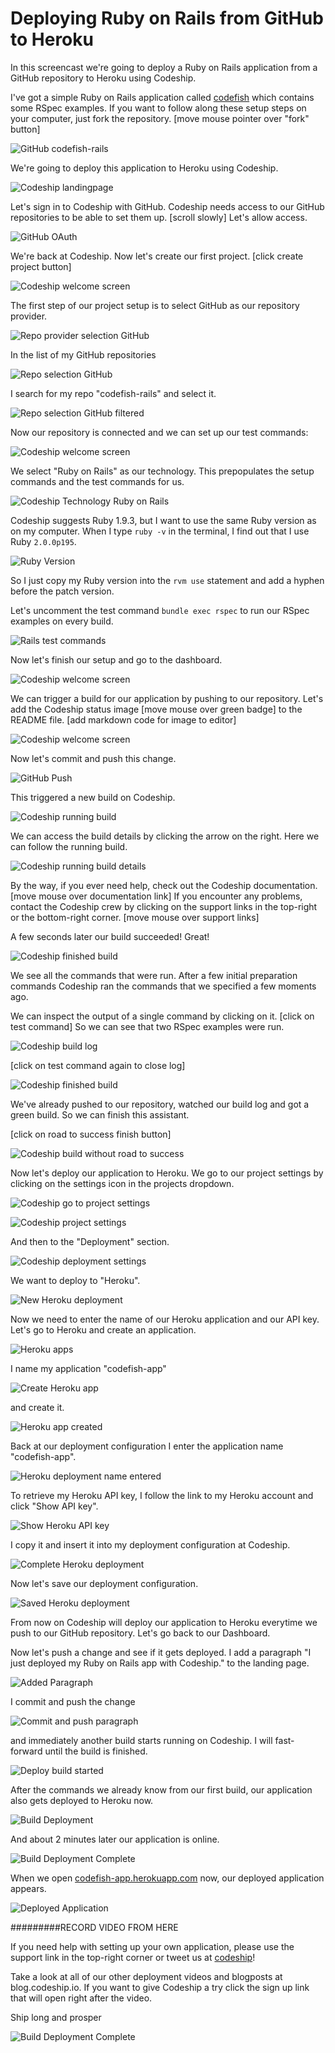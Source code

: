 












Deploying Ruby on Rails from GitHub to Heroku
======================

In this screencast we're going to deploy a Ruby on Rails application from a GitHub repository to Heroku using Codeship.





I've got a simple Ruby on Rails application called [codefish][codefish-repo] which contains some RSpec examples. If you want to follow along these setup steps on your computer, just fork the repository. [move mouse pointer over "fork" button]

![GitHub codefish-rails][screenshot-repository]





We're going to deploy this application to Heroku using Codeship.

![Codeship landingpage][screenshot-codefish-landingpage]

Let's sign in to Codeship with GitHub. Codeship needs access to our GitHub repositories to be able to set them up. [scroll slowly] Let's allow access.

![GitHub OAuth][screenshot-oauth]

We're back at Codeship. Now let's create our first project. [click create project button]

![Codeship welcome screen][screenshot-codeship-welcome]





The first step of our project setup is to select GitHub as our repository provider.

![Repo provider selection GitHub][screenshot-repo-provider-selection]

In the list of my GitHub repositories

![Repo selection GitHub][screenshot-repo-selection]

I search for my repo "codefish-rails" and select it.

![Repo selection GitHub filtered][screenshot-repo-selection-filtered]

Now our repository is connected and we can set up our test commands:

![Codeship welcome screen][screenshot-codeship-technology]

We select "Ruby on Rails" as our technology. This prepopulates the setup commands and the test commands for us.

![Codeship Technology Ruby on Rails][screenshot-codeship-technology-selected]





Codeship suggests Ruby 1.9.3, but I want to use the same Ruby version as on my computer. When I type `ruby -v` in the terminal, I find out that I use Ruby `2.0.0p195`.

![Ruby Version][screenshot-technology-version]

So I just copy my Ruby version into the `rvm use` statement and add a hyphen before the patch version.

Let's uncomment the test command `bundle exec rspec` to run our RSpec examples on every build.

![Rails test commands][screenshot-test-commands]





Now let's finish our setup and go to the dashboard.

![Codeship welcome screen][screenshot-codeship-dasboard]





We can trigger a build for our application by pushing to our repository. Let's add the Codeship status image [move mouse over green badge] to the README file.
[add markdown code for image to editor]

![Codeship welcome screen][screenshot-codeship-image]

Now let's commit and push this change.

![GitHub Push][screenshot-codeship-push]

This triggered a new build on Codeship.

![Codeship running build][screenshot-first-build-running]

We can access the build details by clicking the arrow on the right. Here we can follow the running build.

![Codeship running build details][screenshot-first-build-running-details]

By the way, if you ever need help, check out the Codeship documentation. [move mouse over documentation link] If you encounter any problems, contact the Codeship crew by clicking on the support links in the top-right or the bottom-right corner. [move mouse over support links]

A few seconds later our build succeeded! Great!

![Codeship finished build][screenshot-first-build-finished]

We see all the commands that were run. After a few initial preparation commands Codeship ran the commands that we specified a few moments ago.





We can inspect the output of a single command by clicking on it.
[click on test command]
So we can see that two RSpec examples were run.

![Codeship build log][screenshot-build-log]

[click on test command again to close log]

![Codeship finished build][screenshot-first-build-finished]





We've already pushed to our repository, watched our build log and got a green build. So we can finish this assistant.

[click on road to success finish button]

![Codeship build without road to success][screenshot-build-without-road-to-success]





Now let's deploy our application to Heroku. We go to our project settings by clicking on the settings icon in the projects dropdown.

![Codeship go to project settings][screenshot-go-to-project-settings]

![Codeship project settings][screenshot-project-settings]

And then to the "Deployment" section.

![Codeship deployment settings][screenshot-deployment-settings]

We want to deploy to "Heroku".

![New Heroku deployment][screenshot-new-deployment]





Now we need to enter the name of our Heroku application and our API key. Let's go to Heroku and create an application.

![Heroku apps][screenshot-heroku-apps]

I name my application "codefish-app"

![Create Heroku app][screenshot-create-heroku-app]

and create it.

![Heroku app created][screenshot-heroku-app-created]

Back at our deployment configuration I enter the application name "codefish-app".

![Heroku deployment name entered][screenshot-heroku-deployment-name]

To retrieve my Heroku API key, I follow the link to my Heroku account and click "Show API key".

![Show Heroku API key][screenshot-show-api-key]

I copy it and insert it into my deployment configuration at Codeship.





![Complete Heroku deployment][screenshot-complete-deployment]

Now let's save our deployment configuration.

![Saved Heroku deployment][screenshot-saved-deployment]

From now on Codeship will deploy our application to Heroku everytime we push to our GitHub repository.
Let's go back to our Dashboard.





Now let's push a change and see if it gets deployed. I add a paragraph "I just deployed my Ruby on Rails app with Codeship." to the landing page.

![Added Paragraph][screenshot-added-paragraph]

I commit and push the change

![Commit and push paragraph][screenshot-commit-and-push-paragraph]





and immediately another build starts running on Codeship. I will fast-forward until the build is finished.

![Deploy build started][screenshot-deploy-build-started]

After the commands we already know from our first build, our application also gets deployed to Heroku now.

![Build Deployment][screenshot-build-deployment]

And about 2 minutes later our application is online.

![Build Deployment Complete][screenshot-build-deployment-complete]





When we open [codefish-app.herokuapp.com][codefish-live] now, our deployed application appears.

![Deployed Application][screenshot-deployed-application]

#########RECORD VIDEO FROM HERE

If you need help with setting up your own application, please use the support link in the top-right corner or tweet us at [codeship][codeship-twitter]!

Take a look at all of our other deployment videos and blogposts at blog.codeship.io.
If you want to give Codeship a try click the sign up link that will open right after the video.

Ship long and prosper

![Build Deployment Complete][screenshot-build-deployment-complete]



 [codeship]: https://www.codeship.io/
 [codeship-twitter]: http://www.twitter.com/codeship
 
 [codefish-repo]: https://github.com/codeship-tutorials/codefish-rails
 
 
 [codefish-live]: http://codefish-app.herokuapp.com
 
 [screenshot-repository]: https://raw.githubusercontent.com/codeship/screencast-storyboards/rails-github-heroku/screenshots/github/codefish-rails/repository.png
 [screenshot-codefish-landingpage]: https://raw.githubusercontent.com/codeship/screencast-storyboards/rails-github-heroku/screenshots/codeship-landingpage.png
 [screenshot-oauth]: https://raw.githubusercontent.com/codeship/screencast-storyboards/rails-github-heroku/screenshots/github/oauth.png
 [screenshot-codeship-welcome]: https://raw.githubusercontent.com/codeship/screencast-storyboards/rails-github-heroku/screenshots/codeship-welcome.png
 [screenshot-repo-provider-selection]: https://raw.githubusercontent.com/codeship/screencast-storyboards/rails-github-heroku/screenshots/github/repo-provider-selection.png
 [screenshot-repo-selection]: https://raw.githubusercontent.com/codeship/screencast-storyboards/rails-github-heroku/screenshots/repo-selection.png
 [screenshot-repo-selection-filtered]: https://raw.githubusercontent.com/codeship/screencast-storyboards/rails-github-heroku/screenshots/rails/codefish-rails-selection-filtered.png
 [screenshot-codeship-technology]: https://raw.githubusercontent.com/codeship/screencast-storyboards/rails-github-heroku/screenshots/codeship-technology.png
 [screenshot-codeship-technology-selected]: https://raw.githubusercontent.com/codeship/screencast-storyboards/rails-github-heroku/screenshots/rails/codeship-technology.png
 [screenshot-technology-version]: https://raw.githubusercontent.com/codeship/screencast-storyboards/rails-github-heroku/screenshots/rails/technology-version.png
 [screenshot-test-commands]: https://raw.githubusercontent.com/codeship/screencast-storyboards/rails-github-heroku/screenshots/rails/test-commands.png
 [screenshot-codeship-dasboard]: https://raw.githubusercontent.com/codeship/screencast-storyboards/rails-github-heroku/screenshots/github/codefish-rails/codeship-dashboard.png
 [screenshot-codeship-image]: https://raw.githubusercontent.com/codeship/screencast-storyboards/rails-github-heroku/screenshots/rails/codeship-image.png
 [screenshot-codeship-push]: https://raw.githubusercontent.com/codeship/screencast-storyboards/rails-github-heroku/screenshots/github/codefish-rails/push.png
 [screenshot-first-build-running]: https://raw.githubusercontent.com/codeship/screencast-storyboards/rails-github-heroku/screenshots/rails/first-build-running.png
 [screenshot-first-build-running-details]: https://raw.githubusercontent.com/codeship/screencast-storyboards/rails-github-heroku/screenshots/github/codefish-rails/first-build-running-details.png
 [screenshot-first-build-finished]: https://raw.githubusercontent.com/codeship/screencast-storyboards/rails-github-heroku/screenshots/github/codefish-rails/first-build-finished.png
 [screenshot-build-log]: https://raw.githubusercontent.com/codeship/screencast-storyboards/rails-github-heroku/screenshots/github/codefish-rails/build-log.png
 [screenshot-build-without-road-to-success]: https://raw.githubusercontent.com/codeship/screencast-storyboards/rails-github-heroku/screenshots/github/codefish-rails/build-without-road-to-success.png
 [screenshot-go-to-project-settings]: https://raw.githubusercontent.com/codeship/screencast-storyboards/rails-github-heroku/screenshots/github/codefish-rails/go-to-project-settings.png
 [screenshot-project-settings]: https://raw.githubusercontent.com/codeship/screencast-storyboards/rails-github-heroku/screenshots/rails/project-settings.png
 [screenshot-deployment-settings]: https://raw.githubusercontent.com/codeship/screencast-storyboards/rails-github-heroku/screenshots/rails/deployment-settings.png
 [screenshot-new-deployment]: https://raw.githubusercontent.com/codeship/screencast-storyboards/rails-github-heroku/screenshots/rails/heroku/new-deployment.png
 [screenshot-heroku-apps]: https://raw.githubusercontent.com/codeship/screencast-storyboards/rails-github-heroku/screenshots/heroku/heroku-apps.png
 [screenshot-create-heroku-app]: https://raw.githubusercontent.com/codeship/screencast-storyboards/rails-github-heroku/screenshots/heroku/create-heroku-app.png
 [screenshot-heroku-app-created]: https://raw.githubusercontent.com/codeship/screencast-storyboards/rails-github-heroku/screenshots/heroku/heroku-app-created.png
 [screenshot-heroku-deployment-name]: https://raw.githubusercontent.com/codeship/screencast-storyboards/rails-github-heroku/screenshots/rails/heroku/heroku-deployment-name.png
 [screenshot-show-api-key]: https://raw.githubusercontent.com/codeship/screencast-storyboards/rails-github-heroku/screenshots/heroku/show-api-key.png
 [screenshot-complete-deployment]: https://raw.githubusercontent.com/codeship/screencast-storyboards/rails-github-heroku/screenshots/rails/heroku/complete-deployment.png
 [screenshot-saved-deployment]: https://raw.githubusercontent.com/codeship/screencast-storyboards/rails-github-heroku/screenshots/rails/heroku/saved-deployment.png
 [screenshot-added-paragraph]: https://raw.githubusercontent.com/codeship/screencast-storyboards/rails-github-heroku/screenshots/rails/added-paragraph.png
 [screenshot-commit-and-push-paragraph]: https://raw.githubusercontent.com/codeship/screencast-storyboards/rails-github-heroku/screenshots/github/rails/commit-and-push-paragraph.png
 [screenshot-deploy-build-started]: https://raw.githubusercontent.com/codeship/screencast-storyboards/rails-github-heroku/screenshots/rails/heroku/deploy-build-started.png
 [screenshot-build-deployment]: https://raw.githubusercontent.com/codeship/screencast-storyboards/rails-github-heroku/screenshots/rails/heroku/build-deployment.png
 [screenshot-build-deployment-complete]: https://raw.githubusercontent.com/codeship/screencast-storyboards/rails-github-heroku/screenshots/rails/heroku/build-deployment-complete.png
 [screenshot-deployed-application]: https://raw.githubusercontent.com/codeship/screencast-storyboards/rails-github-heroku/screenshots/rails/heroku/deployed-application.png
 [screenshot-select-post-hook]: https://raw.githubusercontent.com/codeship/screencast-storyboards/rails-github-heroku/screenshots/github/codefish-rails/select-post-hook.png
 [screenshot-paste-hook-url]: https://raw.githubusercontent.com/codeship/screencast-storyboards/rails-github-heroku/screenshots/github/codefish-rails/paste-hook-url.png
 [screenshot-hook-added]: https://raw.githubusercontent.com/codeship/screencast-storyboards/rails-github-heroku/screenshots/github/codefish-rails/hook-added.png
 [screenshot-deployment-username]: https://raw.githubusercontent.com/codeship/screencast-storyboards/rails-github-heroku/screenshots/rails/heroku/username.png
 [screenshot-create-deployment-token]: https://raw.githubusercontent.com/codeship/screencast-storyboards/rails-github-heroku/screenshots/rails/heroku/create-token.png
 [screenshot-add-deployment-config]: https://raw.githubusercontent.com/codeship/screencast-storyboards/rails-github-heroku/screenshots/heroku/add-config.png
 [screenshot-commit-and-push-deployment-config]: https://raw.githubusercontent.com/codeship/screencast-storyboards/rails-github-heroku/screenshots/github/codefish-rails/heroku/commit-and-push-deployment-config.png
 [screenshot-dotcloud-api-key]: https://raw.githubusercontent.com/codeship/screencast-storyboards/rails-github-heroku/screenshots/heroku/api-key.png
 [screenshot-dotcloud-deployment-api-key]: https://raw.githubusercontent.com/codeship/screencast-storyboards/rails-github-heroku/screenshots/rails/heroku/deployment-api-key.png
 [screenshot-dotcloud-yml]: https://raw.githubusercontent.com/codeship/screencast-storyboards/rails-github-heroku/screenshots/rails/heroku/dotcloud-yml.png
 [screenshot-dotcloud-wsgi-py]: https://raw.githubusercontent.com/codeship/screencast-storyboards/rails-github-heroku/screenshots/rails/heroku/wsgi-py.png
 [screenshot-deployment-documentation-page]: https://raw.githubusercontent.com/codeship/screencast-storyboards/rails-github-heroku/screenshots/rails/heroku/documentation-page.png
 [screenshot-empty-deployment]: https://raw.githubusercontent.com/codeship/screencast-storyboards/rails-github-heroku/screenshots/rails/heroku/empty-deployment.png
 [screenshot-deployment-home-page]: https://raw.githubusercontent.com/codeship/screencast-storyboards/rails-github-heroku/screenshots/heroku/home-page.png
 [screenshot-new-deployment-app]: https://raw.githubusercontent.com/codeship/screencast-storyboards/rails-github-heroku/screenshots/rails/heroku/new-deployment-app.png
 [screenshot-deployment-oauth]: https://raw.githubusercontent.com/codeship/screencast-storyboards/rails-github-heroku/screenshots/heroku/oauth.png
 [screenshot-app-yml]: https://raw.githubusercontent.com/codeship/screencast-storyboards/rails-github-heroku/screenshots/rails/heroku/app-yml.png
 [screenshot-install-tool]: https://raw.githubusercontent.com/codeship/screencast-storyboards/rails-github-heroku/screenshots/heroku/install-tool.png
 [screenshot-sign-in-to-deployment]: https://raw.githubusercontent.com/codeship/screencast-storyboards/rails-github-heroku/screenshots/heroku/sign-in-to-deployment.png
 [screenshot-create-api-token]: https://raw.githubusercontent.com/codeship/screencast-storyboards/rails-github-heroku/screenshots/heroku/create-api-token.png
 [screenshot-insert-api-token]: https://raw.githubusercontent.com/codeship/screencast-storyboards/rails-github-heroku/screenshots/heroku/insert-api-token.png
 [screenshot-look-up-url]: https://raw.githubusercontent.com/codeship/screencast-storyboards/rails-github-heroku/screenshots/heroku/look-up-url.png

